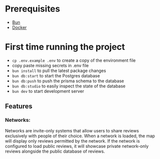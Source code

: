 # Prerequisites 

- [Bun](https://bun.sh/docs/installation)
- [Docker](https://docs.docker.com/desktop/install/mac-install/)

# First time running the project 

- `cp .env.example .env` to create a copy of the environment file
- copy paste missing secrets in .env file
- `bun install` to pull the latest package changes 
- `bun db:start` to start the Postgres database
- `bun db:push` to push the prisma schema to the database 
- `bun db:studio` to easily inspect the state of the database
- `bun dev` to start development server

## Features
### Networks:
Networks are invite-only systems that allow users to share reviews exclusively with people of their choice. When a network is loaded, the map will display only reviews permitted by the network. If the network is configured to load public reviews, it will showcase private network-only reviews alongside the public database of reviews.